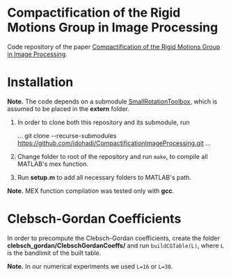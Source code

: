 # Compactification of the Rigid Motions Group in Image Processing

Code repository of the paper [Compactification of the Rigid Motions Group in Image Processing](https://arxiv.org/abs/2106.13505).

# Installation

**Note.** The code depends on a submodule [SmallRotationToolbox](https://github.com/idohadi/SmallRotationToolbox), which is assumed to be placed in the __extern__ folder. 

1. In order to clone both this repository and its submodule, run 

    ...
    git clone --recurse-submodules https://github.com/idohadi/CompactificationImageProcessing.git
    ...
    
1. Change folder to root of the repository and run `make`, to compile all MATLAB's mex function.

1. Run __setup.m__ to add all necessary folders to MATLAB's path.

**Note.** MEX function compilation was tested only with __gcc__.

# Clebsch-Gordan Coefficients
In order to precompute the Clebsch-Gordan coefficients, create the folder __clebsch_gordan/ClebschGordanCoeffs/__ and run `buildCGTable(L)`, where `L` is the bandlimit of the built table.

**Note.** In our numerical experiments we used `L=16` or `L=30`.
